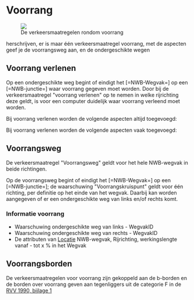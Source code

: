 # Voorrang 

<figure  style="width:100%">
<img src="./hoofdstukken/media/verkeersmaatregelen-voorrang.PNG">
<figcaption>De verkeersmaatregelen rondom voorrang</caption>
</figure>


herschrijven, er is maar één verkeersmaatregel voorrang, met de aspecten geef je de voorrangsweg aan, en de ondergeschikte wegen

## Voorrang verlenen
Op een ondergeschikte weg begint of eindigt het [=NWB-Wegvak=] op een [=NWB-junctie=] waar voorrang gegeven moet worden. Door bij de verkeersmaatregel "voorrang verlenen" op te nemen in welke rijrichting deze geldt, is voor een computer duidelijk waar voorrang verleend moet worden.

Bij voorrang verlenen worden de volgende aspecten altijd toegevoegd:


Bij voorrang verlenen worden de volgende aspecten vaak toegevoegd:


## Voorrangsweg
De verkeersmaatregel "Voorrangsweg" geldt voor het hele NWB-wegvak in beide richtingen. 

Op de voorrangsweg begint of eindigt het [=NWB-Wegvak=] op een [=NWB-junctie=]; de waarschuwing "Voorrangskruispunt" geldt voor één richting, per definitie op het einde van het wegvak. Daarbij kan worden aangegeven of er een ondergeschikte weg van links en/of rechts komt.


### Informatie voorrang
* Waarschuwing ondergeschikte weg van links - WegvakID
* Waarschuwing ondergeschikte weg van rechts - WegvakID
* De attributen van [Locatie](#locatie) NWB-wegvak, Rijrichting, werkingslengte vanaf - tot x % in het Wegvak


## Voorrangsborden

De verkeersmaatregelen voor voorrang zijn gekoppeld aan de b-borden en de borden over voorrang geven aan tegenliggers uit de categorie F in de <a href="https://wetten.overheid.nl/BWBR0004825/2023-07-01#Bijlage1">RVV 1990, bijlage 1</a>

